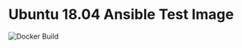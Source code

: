 # Ubuntu 18.04 Ansible Test Image


![Docker Build](https://github.com/osmarts/docker-ubuntu18.04-ansible/workflows/Docker%20Build/badge.svg?branch=master)
